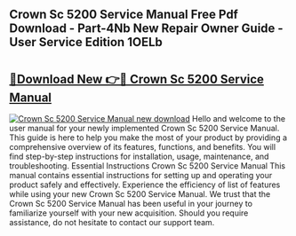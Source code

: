 ## Crown Sc 5200 Service Manual Free Pdf Download - Part-4Nb New Repair Owner Guide - User Service Edition 1OELb

# <h2><a href="http://bc28973.oget.top/?id=Crown+Sc+5200+Service+Manual">🔗Download New 👉🔴 Crown Sc 5200 Service Manual</a></h2>

[![Crown Sc 5200 Service Manual new download](https://i.imgur.com/5g1atiW.png)](http://bc28973.oget.top/?id=Crown+Sc+5200+Service+Manual)
Hello and welcome to the user manual for your newly implemented Crown Sc 5200 Service Manual. This guide is here to help you make the most of your product by providing a comprehensive overview of its features, functions, and benefits. You will find step-by-step instructions for installation, usage, maintenance, and troubleshooting. Essential Instructions Crown Sc 5200 Service Manual This manual contains essential instructions for setting up and operating your product safely and effectively. Experience the efficiency of list of features while using your new Crown Sc 5200 Service Manual. We trust that the Crown Sc 5200 Service Manual has been useful in your journey to familiarize yourself with your new acquisition. Should you require assistance, do not hesitate to contact our support team.
